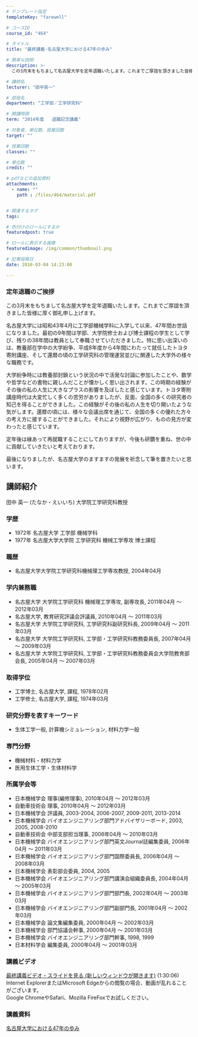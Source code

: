 ```yaml
---
# テンプレート指定
templateKey: "farewell"

# コースID
course_id: "464"

# タイトル
title: "最終講義-名古屋大学における47年の歩み"

# 簡単な説明
description: >-
  この3月末をもちまして名古屋大学を定年退職いたします。これまでご厚誼を頂きました皆様に厚く御礼申し上げます。 名古屋大学には昭和43年4月に工学部機械学科に入学して以来、47年間お世話になりま...

# 講師名
lecturer: "田中英一"

# 部局名
department: "工学部／工学研究科"

# 開講時限
term: "2014年度	退職記念講義"

# 対象者、単位数、授業回数
target: ""

# 授業回数
classes: ""

# 単位数
credit: ""

# pdfなどの追加資料
attachments: 
  - name: "" 
    path : /files/464/material.pdf


# 関連するタグ
tags:

# 色付けのロールにするか
featuredpost: true

# ロールに表示する画像
featuredimage: /img/common/thumbnail.png

# 記事投稿日
date: 2016-03-04 14:23:00

---
```

### 定年退職のご挨拶 

この3月末をもちまして名古屋大学を定年退職いたします。これまでご厚誼を頂きました皆様に厚く御礼申し上げます。 

名古屋大学には昭和43年4月に工学部機械学科に入学して以来、47年間お世話になりました。最初の9年間は学部、大学院修士および博士課程の学生として学び、残りの38年間は教員として奉職させていただきました。特に思い出深いのは、教養部在学中の大学紛争、平成8年度から4年間にわたって就任したトヨタ寄附講座、そして還暦の頃の工学研究科の管理運営並びに関連した大学外の様々な職務です。 

大学紛争時には教養部封鎖という状況の中で活発な討論に参加したことや、数学や哲学などの書物に親しんだことが懐かしく思い出されます。この時期の経験がその後の私の人生に大きなプラスの影響を及ぼしたと感じています。トヨタ寄附講座時代は大変忙しく多くの苦労がありましたが、反面、全国の多くの研究者の知己を得ることができました。この経験がその後の私の人生を切り開いたような気がします。還暦の頃には、様々な会議出席を通じて、全国の多くの優れた方々の考え方に接することができました。それにより視野が広がり、ものの見方が変わったと感じています。 

定年後は縁あって再就職することにしておりますが、今後も研鑽を重ね、世の中に貢献していきたいと考えております。 

最後になりましたが、名古屋大学のますますの発展を祈念して筆を置きたいと思います。
## 講師紹介

田中 英一 (たなか・えいいち) 大学院工学研究科教授 

### 学歴

  * 1972年 名古屋大学 工学部 機械学科
  * 1977年 名古屋大学大学院 工学研究科 機械工学専攻 博士課程

### 職歴

  * 名古屋大学大学院工学研究科機械理工学専攻教授, 2004年04月

### 学内兼務職

  * 名古屋大学 大学院工学研究科 機械理工学専攻, 副専攻長, 2011年04月 ～ 2012年03月
  * 名古屋大学, 教育研究評議会評議員, 2010年04月 ～ 2011年03月
  * 名古屋大学 大学院工学研究科, 工学研究科副研究科長, 2009年04月 ～ 2011年03月
  * 名古屋大学 大学院工学研究科, 工学部・工学研究科教務委員長, 2007年04月 ～ 2009年03月
  * 名古屋大学 大学院工学研究科, 工学部・工学研究科教務委員会大学院教育部会長, 2005年04月 ～ 2007年03月

### 取得学位

  * 工学博士, 名古屋大学, 課程, 1978年02月
  * 工学修士, 名古屋大学, 課程, 1974年03月

### 研究分野を表すキーワード

  * 生体工学一般, 計算機シミュレーション, 材料力学一般

### 専門分野

  * 機械材料・材料力学
  * 医用生体工学・生体材料学

### 所属学会等

  * 日本機械学会 理事(編修理事), 2010年04月 ～ 2012年03月
  * 自動車技術会 理事, 2010年04月 ～ 2012年03月
  * 日本機械学会 評議員, 2003-2004, 2006-2007, 2009-2011, 2013-2014
  * 日本機械学会 バイオエンジニアリング部門アドバイザリーボード, 2003, 2005, 2008-2010
  * 自動車技術会 中部支部担当理事, 2006年04月 ～ 2010年03月
  * 日本機械学会 バイオエンジニアリング部門英文Journal誌編集委員, 2006年04月 ～ 2011年03月
  * 日本機械学会 バイオエンジニアリング部門国際委員長, 2006年04月 ～ 2008年03月
  * 日本機械学会 表彰部会委員, 2004, 2005
  * 日本機械学会 バイオエンジニアリング部門講演会組織委員長, 2004年04月 ～ 2005年03月
  * 日本機械学会 バイオエンジニアリング部門部門長, 2002年04月 ～ 2003年03月
  * 日本機械学会 バイオエンジニアリング部門副部門長, 2001年04月 ～ 2002年03月
  * 日本機械学会 論文集編集委員, 2000年04月 ～ 2002年03月
  * 日本機械学会 部門協議会幹事, 2000年04月 ～ 2001年03月
  * 日本機械学会 バイオエンジニアリング部門幹事, 1998, 1999
  * 日本材料学会 編集委員, 2000年04月 ～ 2001年03月
### 講義ビデオ

[最終講義ビデオ・スライドを見る (新しいウィンドウが開きます)](http://nuvideo.media.nagoya-u.ac.jp/embed/1fae947a975bc82eb85d9cd30766c621b0304923) (1:30:06)  
Internet ExplorerまたはMicrosoft Edgeからの閲覧の場合、動画が乱れることがございます。  
Google ChromeやSafari、Mozilla FireFoxでお試しください。 

### 講義資料


[名古屋大学における47年の歩み](/files/464/material.pdf) 
